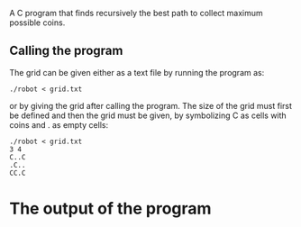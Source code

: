 A C program that finds recursively the best path to collect maximum possible coins.
## Calling the program
The grid can be given either as a text file by running the program as: 
``` 
./robot < grid.txt
```
or by giving the grid after calling the program. The size of the grid must first be defined 
and then the grid must be given, by symbolizing C as cells with coins and . as empty cells:
``` 
./robot < grid.txt
3 4
C..C
.C..
CC.C
```
# The output of the program
